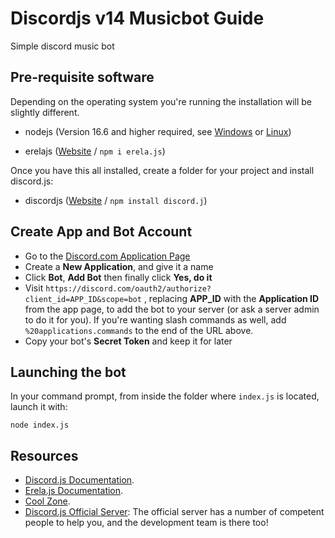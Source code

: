 # Discordjs v14 Musicbot Guide
Simple discord music bot

## Pre-requisite software

Depending on the operating system you're running the installation will be slightly different.

* nodejs \(Version 16.6 and higher required, see [Windows](https://nodejs.org/en/download/) or [Linux](https://nodejs.org/en/download/package-manager/)\)

* erelajs ([Website](https://www.npmjs.com/package/erela.js) / `npm i erela.js`)

Once you have this all installed, create a folder for your project and install discord.js:

* discordjs ([Website](https://discord.js.org/#/) / `npm install discord.j`)

## Create App and Bot Account

* Go to the [Discord.com Application Page](https://discord.com/developers/applications/me)
* Create a **New Application**, and give it a name
* Click **Bot**, **Add Bot** then finally click **Yes, do it**
* Visit `https://discord.com/oauth2/authorize?client_id=APP_ID&scope=bot` , replacing **APP\_ID** with the **Application ID** from the app page, to add the bot to your server \(or ask a server admin to do it for you\). If you're wanting slash commands as well, add `%20applications.commands` to the end of the URL above.
* Copy your bot's **Secret Token** and keep it for later

## Launching the bot

In your command prompt, from inside the folder where `index.js` is located, launch it with:

`node index.js`

## Resources

* [Discord.js Documentation](http://discord.js.org).
* [Erela.js Documentation](https://erelajs-docs.netlify.app/).
* [Cool Zone](https://www.youtube.com/@CoolZone123).
* [Discord.js Official Server](https://discord.gg/bRCvFy9): The official server has a number of competent people to help you, and the development team is there too!
